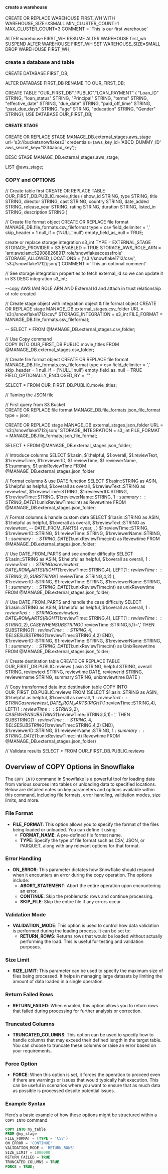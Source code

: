 #### create a warehouse
CREATE OR REPLACE WAREHOUSE FIRST_WH
WITH
WAREHOUSE_SIZE=XSMALL
MIN_CLUSTER_COUNT=1
MAX_CLUSTER_COUNT=3
COMMENT = 'This is our first warehouse'

ALTER warehouse FIRST_WH RESUME
ALTER WAREHOUSE first_wh SUSPEND
ALTER WAREHOUSE FIRST_WH SET WAREHOUSE_SIZE=SMALL
DROP WAREHOUSE FIRST_WH;


### create a database and table
CREATE DATABASE FIRST_DB;

ALTER DATABASE FIRST_DB RENAME TO OUR_FIRST_DB;

CREATE TABLE "OUR_FIRST_DB"."PUBLIC"."LOAN_PAYMENT" (
  "Loan_ID" STRING,
  "loan_status" STRING,
  "Principal" STRING,
  "terms" STRING,
  "effective_date" STRING,
  "due_date" STRING,
  "paid_off_time" STRING,
  "past_due_days" STRING,
  "age" STRING,
  "education" STRING,
  "Gender" STRING);
USE DATABASE OUR_FIRST_DB;
  
 #### CREATE STAGE

CREATE OR REPLACE STAGE MANAGE_DB.external_stages.aws_stage
  url='s3://bucketsnowflakes3'
  credentials=(aws_key_id='ABCD_DUMMY_ID' aws_secret_key='1234abcd_key');

DESC STAGE MANAGE_DB.external_stages.aws_stage; 

LIST @aws_stage;

### COPY and OPTIONS

// Create table first
CREATE OR REPLACE TABLE OUR_FIRST_DB.PUBLIC.movie_titles (
  show_id STRING,
  type STRING,
  title STRING,
  director STRING,
  cast STRING,
  country STRING,
  date_added STRING,
  release_year STRING,
  rating STRING,
  duration STRING,
  listed_in STRING,
  description STRING )
  
  

// Create file format object
CREATE OR REPLACE file format MANAGE_DB.file_formats.csv_fileformat
    type = csv
    field_delimiter = ','
    skip_header = 1
    null_if = ('NULL','null')
    empty_field_as_null = TRUE;
    
create or replace storage integration s3_int
  TYPE = EXTERNAL_STAGE
  STORAGE_PROVIDER = S3
  ENABLED = TRUE 
  STORAGE_AWS_ROLE_ARN = 'arn:aws:iam::529088268917:role/snowflakeaccessfrole'
  STORAGE_ALLOWED_LOCATIONS = ('s3://snowflake1712/csv/', 's3://snowflake1712/json/')
   COMMENT = 'This an optional comment' 
   
   
// See storage integration properties to fetch external_id so we can update it in S3
DESC integration s3_int;

--copy AWS IAM ROLE ARN AND External Id and attach in trust relationship of role created
    
 // Create stage object with integration object & file format object
CREATE OR REPLACE stage MANAGE_DB.external_stages.csv_folder
    URL = 's3://snowflake1712/csv/'
    STORAGE_INTEGRATION = s3_int
    FILE_FORMAT = MANAGE_DB.file_formats.csv_fileformat;

-- SELECT * FROM @MANAGE_DB.external_stages.csv_folder;

// Use Copy command       
COPY INTO OUR_FIRST_DB.PUBLIC.movie_titles
    FROM @MANAGE_DB.external_stages.csv_folder;
    
    
    
    
    
// Create file format object
CREATE OR REPLACE file format MANAGE_DB.file_formats.csv_fileformat
    type = csv
    field_delimiter = ','
    skip_header = 1
    null_if = ('NULL','null')
    empty_field_as_null = TRUE    
    FIELD_OPTIONALLY_ENCLOSED_BY = '"' ;   
    
    
SELECT * FROM OUR_FIRST_DB.PUBLIC.movie_titles;

// Taming the JSON file

// First query from S3 Bucket  
CREATE OR REPLACE file format MANAGE_DB.file_formats.json_file_format
    type = json;


CREATE OR REPLACE stage MANAGE_DB.external_stages.json_folder
    URL = 's3://snowflake1712/json/'
    STORAGE_INTEGRATION = s3_int
    FILE_FORMAT = MANAGE_DB.file_formats.json_file_format;

SELECT * FROM @MANAGE_DB.external_stages.json_folder;



// Introduce columns 
SELECT 
$1:asin,
$1:helpful,
$1:overall,
$1:reviewText,
$1:reviewTime,
$1:reviewerID,
$1:reviewTime,
$1:reviewerName,
$1:summary,
$1:unixReviewTime
FROM @MANAGE_DB.external_stages.json_folder

// Format columns & use DATE function
SELECT 
$1:asin::STRING as ASIN,
$1:helpful as helpful,
$1:overall as overall,
$1:reviewText::STRING as reviewtext,
$1:reviewTime::STRING,
$1:reviewerID::STRING,
$1:reviewTime::STRING,
$1:reviewerName::STRING,
$1:summary::STRING,
DATE($1:unixReviewTime::int) as Revewtime
FROM @MANAGE_DB.external_stages.json_folder;

// Format columns & handle custom date 
SELECT 
$1:asin::STRING as ASIN,
$1:helpful as helpful,
$1:overall as overall,
$1:reviewText::STRING as reviewtext,
-- DATE_FROM_PARTS( <year, <month>, <day> )
$1:reviewTime::STRING,
$1:reviewerID::STRING,
$1:reviewTime::STRING,
$1:reviewerName::STRING,
$1:summary::STRING,
DATE($1:unixReviewTime::int) as Revewtime
FROM @MANAGE_DB.external_stages.json_folder;

// Use DATE_FROM_PARTS and see another difficulty
SELECT 
$1:asin::STRING as ASIN,
$1:helpful as helpful,
$1:overall as overall,
$1:reviewText::STRING as reviewtext,
DATE_FROM_PARTS( RIGHT($1:reviewTime::STRING,4), LEFT($1:reviewTime::STRING,2), SUBSTRING($1:reviewTime::STRING,4,2) ),
$1:reviewerID::STRING,
$1:reviewTime::STRING,
$1:reviewerName::STRING,
$1:summary::STRING,
DATE($1:unixReviewTime::int) as unixRevewtime
FROM @MANAGE_DB.external_stages.json_folder;


// Use DATE_FROM_PARTS and handle the case difficulty
SELECT 
$1:asin::STRING as ASIN,
$1:helpful as helpful,
$1:overall as overall,
$1:reviewText::STRING as reviewtext,
DATE_FROM_PARTS( 
  RIGHT($1:reviewTime::STRING,4), 
  LEFT($1:reviewTime::STRING,2), 
  CASE WHEN SUBSTRING($1:reviewTime::STRING,5,1)=',' 
        THEN SUBSTRING($1:reviewTime::STRING,4,1) ELSE SUBSTRING($1:reviewTime::STRING,4,2) END),
$1:reviewerID::STRING,
$1:reviewTime::STRING,
$1:reviewerName::STRING,
$1:summary::STRING,
DATE($1:unixReviewTime::int) as UnixRevewtime
FROM @MANAGE_DB.external_stages.json_folder;


// Create destination table
CREATE OR REPLACE TABLE OUR_FIRST_DB.PUBLIC.reviews (
asin STRING,
helpful STRING,
overall STRING,
reviewtext STRING,
reviewtime DATE,
reviewerid STRING,
reviewername STRING,
summary STRING,
unixreviewtime DATE
)

// Copy transformed data into destination table
COPY INTO OUR_FIRST_DB.PUBLIC.reviews
    FROM (SELECT 
$1:asin::STRING as ASIN,
$1:helpful as helpful,
$1:overall as overall,
$1:reviewText::STRING as reviewtext,
DATE_FROM_PARTS( 
  RIGHT($1:reviewTime::STRING,4), 
  LEFT($1:reviewTime::STRING,2), 
  CASE WHEN SUBSTRING($1:reviewTime::STRING,5,1)=',' 
        THEN SUBSTRING($1:reviewTime::STRING,4,1) ELSE SUBSTRING($1:reviewTime::STRING,4,2) END),
$1:reviewerID::STRING,
$1:reviewerName::STRING,
$1:summary::STRING,
DATE($1:unixReviewTime::int) Revewtime
FROM @MANAGE_DB.external_stages.json_folder)
   
    
// Validate results
SELECT * FROM OUR_FIRST_DB.PUBLIC.reviews    
    
    
## Overview of COPY Options in Snowflake

The `COPY INTO` command in Snowflake is a powerful tool for loading data from various sources into tables or unloading data to specified locations. Below are detailed notes on key parameters and options available within this command, including file formats, error handling, validation modes, size limits, and more.

### File Format

- **FILE_FORMAT**: This option allows you to specify the format of the files being loaded or unloaded. You can define it using:
  - **FORMAT_NAME**: A pre-defined file format name.
  - **TYPE**: Specify the type of file format such as CSV, JSON, or PARQUET, along with any relevant options for that format.

### Error Handling

- **ON_ERROR**: This parameter dictates how Snowflake should respond when it encounters an error during the copy operation. The options include:
  - **ABORT_STATEMENT**: Abort the entire operation upon encountering an error.
  - **CONTINUE**: Skip the problematic rows and continue processing.
  - **SKIP_FILE**: Skip the entire file if any errors occur.

### Validation Mode

- **VALIDATION_MODE**: This option is used to control how data validation is performed during the loading process. It can be set to:
  - **RETURN_ROWS**: Returns rows that would be loaded without actually performing the load. This is useful for testing and validation purposes.

### Size Limit

- **SIZE_LIMIT**: This parameter can be used to specify the maximum size of files being processed. It helps in managing large datasets by limiting the amount of data loaded in a single operation.

### Return Failed Rows

- **RETURN_FAILED**: When enabled, this option allows you to return rows that failed during processing for further analysis or correction.

### Truncated Columns

- **TRUNCATED_COLUMNS**: This option can be used to specify how to handle columns that may exceed their defined length in the target table. You can choose to truncate these columns or raise an error based on your requirements.

### Force Option

- **FORCE**: When this option is set, it forces the operation to proceed even if there are warnings or issues that would typically halt execution. This can be useful in scenarios where you want to ensure that as much data as possible is processed despite potential issues.

### Example Syntax

Here’s a basic example of how these options might be structured within a `COPY INTO` command:

```sql
COPY INTO my_table
FROM @my_stage
FILE_FORMAT = (TYPE = 'CSV')
ON_ERROR = 'CONTINUE'
VALIDATION_MODE = 'RETURN_ROWS'
SIZE_LIMIT = 1000000
RETURN_FAILED = TRUE
TRUNCATED_COLUMNS = TRUE
FORCE = TRUE;
```
